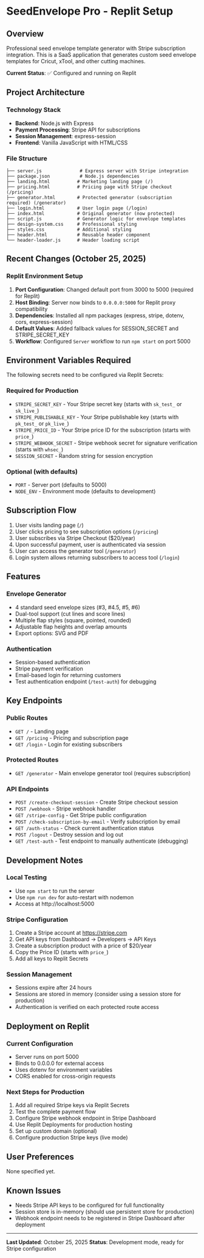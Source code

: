# SeedEnvelope Pro - Replit Setup

## Overview
Professional seed envelope template generator with Stripe subscription integration. This is a SaaS application that generates custom seed envelope templates for Cricut, xTool, and other cutting machines.

**Current Status**: ✅ Configured and running on Replit

## Project Architecture

### Technology Stack
- **Backend**: Node.js with Express
- **Payment Processing**: Stripe API for subscriptions
- **Session Management**: express-session
- **Frontend**: Vanilla JavaScript with HTML/CSS

### File Structure
```
├── server.js              # Express server with Stripe integration
├── package.json           # Node.js dependencies
├── landing.html          # Marketing landing page (/)
├── pricing.html          # Pricing page with Stripe checkout (/pricing)
├── generator.html        # Protected generator (subscription required) (/generator)
├── login.html            # User login page (/login)
├── index.html            # Original generator (now protected)
├── script.js             # Generator logic for envelope templates
├── design-system.css     # Professional styling
├── styles.css            # Additional styling
├── header.html           # Reusable header component
└── header-loader.js      # Header loading script
```

## Recent Changes (October 25, 2025)

### Replit Environment Setup
1. **Port Configuration**: Changed default port from 3000 to 5000 (required for Replit)
2. **Host Binding**: Server now binds to `0.0.0.0:5000` for Replit proxy compatibility
3. **Dependencies**: Installed all npm packages (express, stripe, dotenv, cors, express-session)
4. **Default Values**: Added fallback values for SESSION_SECRET and STRIPE_SECRET_KEY
5. **Workflow**: Configured `Server` workflow to run `npm start` on port 5000

## Environment Variables Required

The following secrets need to be configured via Replit Secrets:

### Required for Production
- `STRIPE_SECRET_KEY` - Your Stripe secret key (starts with `sk_test_` or `sk_live_`)
- `STRIPE_PUBLISHABLE_KEY` - Your Stripe publishable key (starts with `pk_test_` or `pk_live_`)
- `STRIPE_PRICE_ID` - Your Stripe price ID for the subscription (starts with `price_`)
- `STRIPE_WEBHOOK_SECRET` - Stripe webhook secret for signature verification (starts with `whsec_`)
- `SESSION_SECRET` - Random string for session encryption

### Optional (with defaults)
- `PORT` - Server port (defaults to 5000)
- `NODE_ENV` - Environment mode (defaults to development)

## Subscription Flow

1. User visits landing page (`/`)
2. User clicks pricing to see subscription options (`/pricing`)
3. User subscribes via Stripe Checkout ($20/year)
4. Upon successful payment, user is authenticated via session
5. User can access the generator tool (`/generator`)
6. Login system allows returning subscribers to access tool (`/login`)

## Features

### Envelope Generator
- 4 standard seed envelope sizes (#3, #4.5, #5, #6)
- Dual-tool support (cut lines and score lines)
- Multiple flap styles (square, pointed, rounded)
- Adjustable flap heights and overlap amounts
- Export options: SVG and PDF

### Authentication
- Session-based authentication
- Stripe payment verification
- Email-based login for returning customers
- Test authentication endpoint (`/test-auth`) for debugging

## Key Endpoints

### Public Routes
- `GET /` - Landing page
- `GET /pricing` - Pricing and subscription page
- `GET /login` - Login for existing subscribers

### Protected Routes
- `GET /generator` - Main envelope generator tool (requires subscription)

### API Endpoints
- `POST /create-checkout-session` - Create Stripe checkout session
- `POST /webhook` - Stripe webhook handler
- `GET /stripe-config` - Get Stripe public configuration
- `POST /check-subscription-by-email` - Verify subscription by email
- `GET /auth-status` - Check current authentication status
- `POST /logout` - Destroy session and log out
- `GET /test-auth` - Test endpoint to manually authenticate (debugging)

## Development Notes

### Local Testing
- Use `npm start` to run the server
- Use `npm run dev` for auto-restart with nodemon
- Access at http://localhost:5000

### Stripe Configuration
1. Create a Stripe account at https://stripe.com
2. Get API keys from Dashboard → Developers → API Keys
3. Create a subscription product with a price of $20/year
4. Copy the Price ID (starts with `price_`)
5. Add all keys to Replit Secrets

### Session Management
- Sessions expire after 24 hours
- Sessions are stored in memory (consider using a session store for production)
- Authentication is verified on each protected route access

## Deployment on Replit

### Current Configuration
- Server runs on port 5000
- Binds to 0.0.0.0 for external access
- Uses dotenv for environment variables
- CORS enabled for cross-origin requests

### Next Steps for Production
1. Add all required Stripe keys via Replit Secrets
2. Test the complete payment flow
3. Configure Stripe webhook endpoint in Stripe Dashboard
4. Use Replit Deployments for production hosting
5. Set up custom domain (optional)
6. Configure production Stripe keys (live mode)

## User Preferences
None specified yet.

## Known Issues
- Needs Stripe API keys to be configured for full functionality
- Session store is in-memory (should use persistent store for production)
- Webhook endpoint needs to be registered in Stripe Dashboard after deployment

---

**Last Updated**: October 25, 2025
**Status**: Development mode, ready for Stripe configuration
